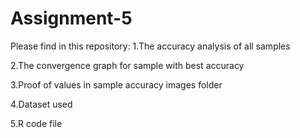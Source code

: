 # Assignment-5

Please find in this repository:
1.The accuracy analysis of all samples


2.The convergence graph for sample with best accuracy


3.Proof of values in sample accuracy images folder


4.Dataset used


5.R code file

